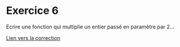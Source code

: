 # Exercice 6

Ecrire une fonction qui multiplie un entier passé en paramètre par 2...

[Lien vers la correction](https://repl.it/@arnaudbirk/Exercice11#main.cpp)